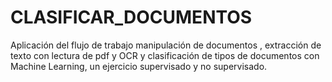 # CLASIFICAR_DOCUMENTOS
Aplicación del flujo de trabajo manipulación de documentos , extracción de texto con lectura de pdf y OCR y clasificación de tipos de documentos con Machine Learning, un ejercicio supervisado y no supervisado.
